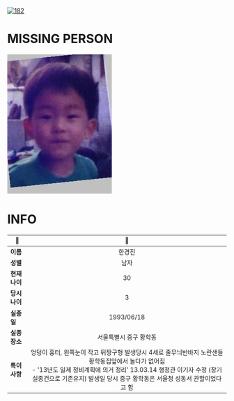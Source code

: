 [![182](https://img.shields.io/badge/%EC%8B%A4%EC%A2%85%EC%8B%A0%EA%B3%A0%EB%8A%94%20%EA%B5%AD%EB%B2%88%EC%97%86%EC%9D%B4-182-blue)](http://safe182.go.kr/index.do)

# MISSING PERSON

<img src="./missing_person.jpg">

# INFO

|🔑|💎|
|--|:--:|
|**이름**|한경진|
|**성별**|남자|
|**현재 나이**|30|
|**당시 나이**|3|
|**실종일**|1993/06/18|
|**실종 장소**|서울특별시 중구 황학동|
|**특이사항**|엉덩이 흉터, 왼쪽눈이 작고 뒤짱구형 발생당시 4세로 줄무늬반바지 노란샌들 황학동집앞에서 놀다가 없어짐</br>- '13년도 일제 정비계획에 의거 정리' 13.03.14 행정관 이기자 수정 (장기실종건으로 기존유지) 발생일 당시 중구 황학동은 서울청 성동서 관할이었다고 함|
